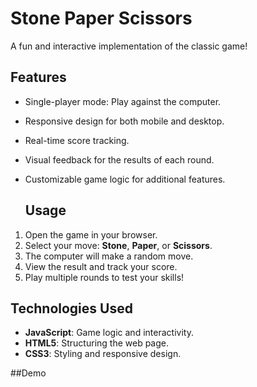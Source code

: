 # Stone Paper Scissors
A fun and interactive implementation of the classic game!

## Features

- Single-player mode: Play against the computer.
- Responsive design for both mobile and desktop.
- Real-time score tracking.
- Visual feedback for the results of each round.
- Customizable game logic for additional features.

  ## Usage

1. Open the game in your browser.
2. Select your move: **Stone**, **Paper**, or **Scissors**.
3. The computer will make a random move.
4. View the result and track your score.
5. Play multiple rounds to test your skills!

## Technologies Used

- **JavaScript**: Game logic and interactivity.
- **HTML5**: Structuring the web page.
- **CSS3**: Styling and responsive design.

##Demo

